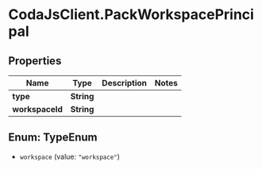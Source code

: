 # CodaJsClient.PackWorkspacePrincipal

## Properties
Name | Type | Description | Notes
------------ | ------------- | ------------- | -------------
**type** | **String** |  | 
**workspaceId** | **String** |  | 

<a name="TypeEnum"></a>
## Enum: TypeEnum

* `workspace` (value: `"workspace"`)

